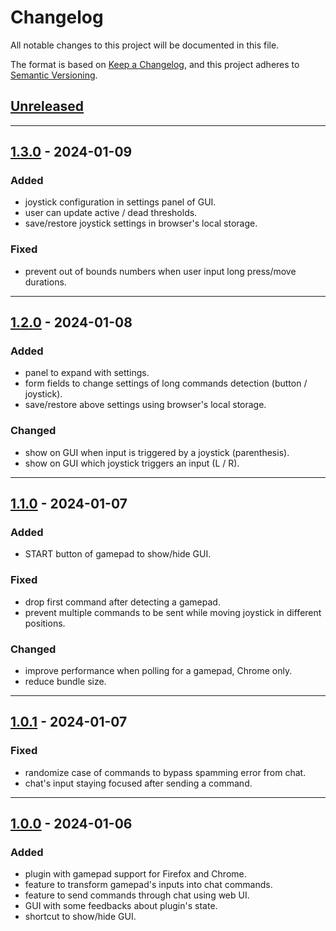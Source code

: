 # Changelog
All notable changes to this project will be documented in this file.

The format is based on [Keep a Changelog](https://keepachangelog.com/en/1.0.0/),
and this project adheres to [Semantic Versioning](https://semver.org/spec/v2.0.0.html).

## [Unreleased]

------------------------

## [1.3.0] - 2024-01-09
### Added
- joystick configuration in settings panel of GUI.
- user can update active / dead thresholds.
- save/restore joystick settings in browser's local storage.

### Fixed
- prevent out of bounds numbers when user input long press/move durations.

------------------------

## [1.2.0] - 2024-01-08
### Added
- panel to expand with settings.
- form fields to change settings of long commands detection (button / joystick).
- save/restore above settings using browser's local storage.

### Changed
- show on GUI when input is triggered by a joystick (parenthesis).
- show on GUI which joystick triggers an input (L / R).

------------------------

## [1.1.0] - 2024-01-07
### Added
- START button of gamepad to show/hide GUI.

### Fixed
- drop first command after detecting a gamepad.
- prevent multiple commands to be sent while moving joystick in different positions.

### Changed
- improve performance when polling for a gamepad, Chrome only.
- reduce bundle size.

------------------------

## [1.0.1] - 2024-01-07
### Fixed
- randomize case of commands to bypass spamming error from chat.
- chat's input staying focused after sending a command.

------------------------

## [1.0.0] - 2024-01-06
### Added
- plugin with gamepad support for Firefox and Chrome.
- feature to transform gamepad's inputs into chat commands.
- feature to send commands through chat using web UI.
- GUI with some feedbacks about plugin's state.
- shortcut to show/hide GUI.

<!-- Table of releases -->
[Unreleased]: https://github.com/poirierlouis/twitch-bg3-gamepad/compare/v1.3.0...HEAD
[1.3.0]: https://github.com/poirierlouis/twitch-bg3-gamepad/compare/v1.2.0...v1.3.0
[1.2.0]: https://github.com/poirierlouis/twitch-bg3-gamepad/compare/v1.1.0...v1.2.0
[1.1.0]: https://github.com/poirierlouis/twitch-bg3-gamepad/compare/v1.0.1...v1.1.0
[1.0.1]: https://github.com/poirierlouis/twitch-bg3-gamepad/compare/v1.0.0...v1.0.1
[1.0.0]: https://github.com/poirierlouis/twitch-bg3-gamepad/releases/tag/v1.0.0
